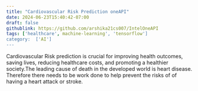```yaml
---
title: "Cardiovascular Risk Prediction oneAPI"
date: 2024-06-23T15:40:42-07:00
draft: false
githublink: https://github.com/arshika21cs007/IntelOneAPI
tags: ['healthcare', machine-learning', 'tensorflow']
category:  ['AI']
---
```

Cardiovascular Risk prediction is crucial for improving health outcomes, saving lives, reducing healthcare costs, and promoting a healthier society.The leading cause of death in the developed world is heart disease. Therefore there needs to be work done to help prevent the risks of of having a heart attack or stroke.
